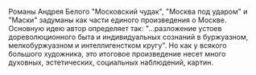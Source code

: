 <!--2017-01-02 10:13:38-->
Романы Андрея Белого "Московский чудак", "Москва под ударом" и "Маски" задуманы как части единого произведения о Москве. Основную идею автор определяет так: "…разложение устоев дореволюционного быта и индивидуальных сознаний в буржуазном, мелкобуржуазном и интеллигенстком кругу". Но как у всякого большого художника, это итоговое произведение несет много духовных, эстетических, социальных наблюдений, картин.